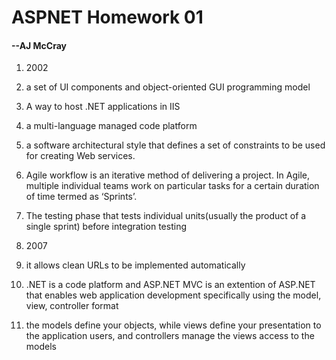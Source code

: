 # ASPNET Homework 01

#### --AJ McCray

1. 2002

2. a set of UI components and object-oriented GUI programming model

3. A way to host .NET applications in IIS

4. a multi-language managed code platform

5.  a software architectural style that defines a set of constraints to be used for creating Web services.

6. Agile workflow is an iterative method of delivering a project. In Agile, multiple individual teams work on particular tasks for a certain duration of time termed as ‘Sprints’.

7. The testing phase that tests individual units(usually the product of a single sprint) before integration testing

8. 2007

9. it allows clean URLs to be implemented automatically

10. .NET is a code platform and ASP.NET MVC is an extention of ASP.NET that enables web application development specifically using the model, view, controller format

11. the models define your objects, while views define your presentation to the application users, and controllers manage the views access to the models
